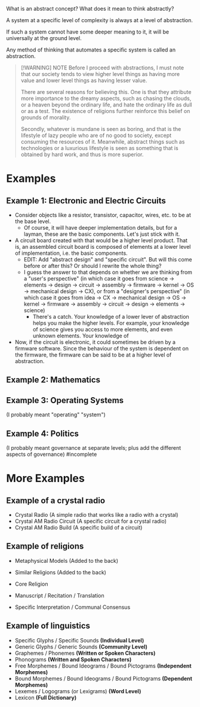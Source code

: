 What is an abstract concept? What does it mean to think abstractly?

A system at a specific level of complexity is always at a level of abstraction.

If such a system cannot have some deeper meaning to it, it will be universally at the ground level.

Any method of thinking that automates a specific system is called an abstraction.

> [!WARNING] NOTE
> Before I proceed with abstractions, I must note that our society tends to view higher level things as having more value and lower level things as having lesser value.
> 
> There are several reasons for believing this. One is that they attribute more importance to the dreamy aspects, such as chasing the clouds, or a heaven beyond the ordinary life, and hate the ordinary life as dull or as a test. The existence of religions further reinforce this belief on grounds of morality.
> 
> Secondly, whatever is mundane is seen as boring, and that is the lifestyle of lazy people who are of no good to society, except consuming the resources of it. Meanwhile, abstract things such as technologies or a luxurious lifestyle is seen as something that is obtained by hard work, and thus is more superior.

# Examples
## Example 1: Electronic and Electric Circuits
- Consider objects like a resistor, transistor, capacitor, wires, etc. to be at the base level.
	- Of course, it will have deeper implementation details, but for a layman, these are the basic components. Let's just stick with it.
- A circuit board created with that would be a higher level product. That is, an assembled circuit board is composed of elements at a lower level of implementation, i.e. the basic components.
	- EDIT: Add "abstract design" and "specific circuit". But will this come before or after this? Or should I rewrite the whole thing?
	- I guess the answer to that depends on whether we are thinking from a "user's perspective" (in which case it goes from science -> elements -> design -> circuit -> assembly -> firmware -> kernel -> OS -> mechanical design -> CX), or from a "designer's perspective" (in which case it goes from idea -> CX -> mechanical design -> OS -> kernel -> firmware -> assembly -> circuit -> design -> elements -> science)
		- There's a catch. Your knowledge of a lower lever of abstraction helps you make the higher levels. For example, your knowledge of science gives you access to more elements, and even unknown elements. Your knowledge of 
- Now, if the circuit is electronic, it could sometimes be driven by a firmware software. Since the behaviour of the system is dependent on the firmware, the firmware can be said to be at a higher level of abstraction.
## Example 2: Mathematics
## Example 3: Operating Systems
(I probably meant "operating" "system")
## Example 4: Politics
(I probably meant governance at separate levels; plus add the different aspects of governance)
#incomplete

# More Examples
## Example of a crystal radio
- Crystal Radio (A simple radio that works like a radio with a crystal)
- Crystal AM Radio Circuit (A specific circuit for a crystal radio)
- Crystal AM Radio Build (A specific build of a circuit)
## Example of religions
- Metaphysical Models (Added to the back)
- Similar Religions (Added to the back)

- Core Religion
- Manuscript / Recitation / Translation
- Specific Interpretation / Communal Consensus
## Example of linguistics
- Specific Glyphs / Specific Sounds **(Individual Level)**
- Generic Glyphs / Generic Sounds **(Community Level)**
- Graphemes / Phonemes **(Written or Spoken Characters)**
- Phonograms **(Written and Spoken Characters)**
- Free Morphemes / Bound Ideograms / Bound Pictograms **(Independent Morphemes)**
- Bound Morphemes / Bound Ideograms / Bound Pictograms **(Dependent Morphemes)**
- Lexemes / Logograms (or Lexigrams) **(Word Level)**
- Lexicon **(Full Dictionary)**
